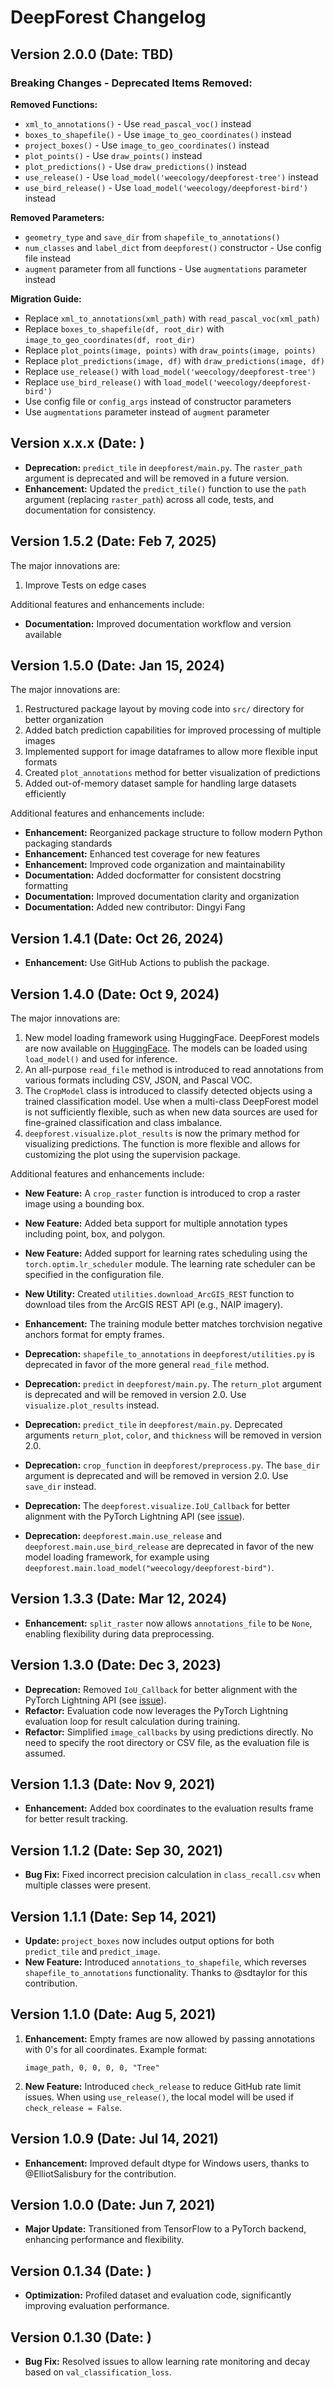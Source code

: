 # DeepForest Changelog

## Version 2.0.0 (Date: TBD)

### Breaking Changes - Deprecated Items Removed:

**Removed Functions:**
- `xml_to_annotations()` - Use `read_pascal_voc()` instead
- `boxes_to_shapefile()` - Use `image_to_geo_coordinates()` instead
- `project_boxes()` - Use `image_to_geo_coordinates()` instead
- `plot_points()` - Use `draw_points()` instead
- `plot_predictions()` - Use `draw_predictions()` instead
- `use_release()` - Use `load_model('weecology/deepforest-tree')` instead
- `use_bird_release()` - Use `load_model('weecology/deepforest-bird')` instead

**Removed Parameters:**
- `geometry_type` and `save_dir` from `shapefile_to_annotations()`
- `num_classes` and `label_dict` from `deepforest()` constructor - Use config file instead
- `augment` parameter from all functions - Use `augmentations` parameter instead

**Migration Guide:**
- Replace `xml_to_annotations(xml_path)` with `read_pascal_voc(xml_path)`
- Replace `boxes_to_shapefile(df, root_dir)` with `image_to_geo_coordinates(df, root_dir)`
- Replace `plot_points(image, points)` with `draw_points(image, points)`
- Replace `plot_predictions(image, df)` with `draw_predictions(image, df)`
- Replace `use_release()` with `load_model('weecology/deepforest-tree')`
- Replace `use_bird_release()` with `load_model('weecology/deepforest-bird')`
- Use config file or `config_args` instead of constructor parameters
- Use `augmentations` parameter instead of `augment` parameter

## Version x.x.x (Date: )

- **Deprecation:** `predict_tile` in `deepforest/main.py`. The `raster_path` argument is deprecated and will be removed in a future version.
- **Enhancement:** Updated the `predict_tile()` function to use the `path` argument (replacing `raster_path`) across all code, tests, and documentation for consistency.

## Version 1.5.2 (Date: Feb 7, 2025)

The major innovations are:

1. Improve Tests on edge cases

Additional features and enhancements include:

- **Documentation:** Improved documentation workflow and version available

## Version 1.5.0 (Date: Jan 15, 2024)

The major innovations are:

1. Restructured package layout by moving code into `src/` directory for better organization
2. Added batch prediction capabilities for improved processing of multiple images
3. Implemented support for image dataframes to allow more flexible input formats
4. Created `plot_annotations` method for better visualization of predictions
5. Added out-of-memory dataset sample for handling large datasets efficiently

Additional features and enhancements include:

- **Enhancement:** Reorganized package structure to follow modern Python packaging standards
- **Enhancement:** Enhanced test coverage for new features
- **Enhancement:** Improved code organization and maintainability
- **Documentation:** Added docformatter for consistent docstring formatting
- **Documentation:** Improved documentation clarity and organization
- **Documentation:** Added new contributor: Dingyi Fang

## Version 1.4.1 (Date: Oct 26, 2024)

- **Enhancement:** Use GitHub Actions to publish the package.

## Version 1.4.0 (Date: Oct 9, 2024)

The major innovations are:

1. New model loading framework using HuggingFace. DeepForest models are now available on [HuggingFace](https://huggingface.co/weecology). The models can be loaded using `load_model()` and used for inference.
2. An all-purpose `read_file` method is introduced to read annotations from various formats including CSV, JSON, and Pascal VOC.
3. The `CropModel` class is introduced to classify detected objects using a trained classification model. Use when a multi-class DeepForest model is not sufficiently flexible, such as when new data sources are used for fine-grained classification and class imbalance.
4. `deepforest.visualize.plot_results` is now the primary method for visualizing predictions. The function is more flexible and allows for customizing the plot using the supervision package.

Additional features and enhancements include:

- **New Feature:** A `crop_raster` function is introduced to crop a raster image using a bounding box.
- **New Feature:** Added beta support for multiple annotation types including point, box, and polygon.
- **New Feature:** Added support for learning rates scheduling using the `torch.optim.lr_scheduler` module. The learning rate scheduler can be specified in the configuration file.
- **New Utility:** Created `utilities.download_ArcGIS_REST` function to download tiles from the ArcGIS REST API (e.g., NAIP imagery).

- **Enhancement:** The training module better matches torchvision negative anchors format for empty frames.

- **Deprecation:** `shapefile_to_annotations` in `deepforest/utilities.py` is deprecated in favor of the more general `read_file` method.
- **Deprecation:** `predict` in `deepforest/main.py`. The `return_plot` argument is deprecated and will be removed in version 2.0. Use `visualize.plot_results` instead.
- **Deprecation:** `predict_tile` in `deepforest/main.py`. Deprecated arguments `return_plot`, `color`, and `thickness` will be removed in version 2.0.
- **Deprecation:** `crop_function` in `deepforest/preprocess.py`. The `base_dir` argument is deprecated and will be removed in version 2.0. Use `save_dir` instead.
- **Deprecation:** The `deepforest.visualize.IoU_Callback` for better alignment with the PyTorch Lightning API (see [issue](https://github.com/Lightning-AI/pytorch-lightning/issues/19101)).
- **Deprecation:** `deepforest.main.use_release` and `deepforest.main.use_bird_release` are deprecated in favor of the new model loading framework, for example using `deepforest.main.load_model("weecology/deepforest-bird")`.

## Version 1.3.3 (Date: Mar 12, 2024)

- **Enhancement:** `split_raster` now allows `annotations_file` to be `None`, enabling flexibility during data preprocessing.

## Version 1.3.0 (Date: Dec 3, 2023)

- **Deprecation:** Removed `IoU_Callback` for better alignment with the PyTorch Lightning API (see [issue](https://github.com/Lightning-AI/pytorch-lightning/issues/19101)).
- **Refactor:** Evaluation code now leverages the PyTorch Lightning evaluation loop for result calculation during training.
- **Refactor:** Simplified `image_callbacks` by using predictions directly. No need to specify the root directory or CSV file, as the evaluation file is assumed.

## Version 1.1.3 (Date: Nov 9, 2021)

- **Enhancement:** Added box coordinates to the evaluation results frame for better result tracking.

## Version 1.1.2 (Date: Sep 30, 2021)

- **Bug Fix:** Fixed incorrect precision calculation in `class_recall.csv` when multiple classes were present.

## Version 1.1.1 (Date: Sep 14, 2021)

- **Update:** `project_boxes` now includes output options for both `predict_tile` and `predict_image`.
- **New Feature:** Introduced `annotations_to_shapefile`, which reverses `shapefile_to_annotations` functionality.
  Thanks to @sdtaylor for this contribution.

## Version 1.1.0 (Date: Aug 5, 2021)

1. **Enhancement:** Empty frames are now allowed by passing annotations with 0's for all coordinates. Example format:
   ```text
   image_path, 0, 0, 0, 0, "Tree"
   ```

2. **New Feature:** Introduced `check_release` to reduce GitHub rate limit issues. When using `use_release()`, the local model will be used if `check_release = False`.

## Version 1.0.9 (Date: Jul 14, 2021)

- **Enhancement:** Improved default dtype for Windows users, thanks to @ElliotSalisbury for the contribution.

## Version 1.0.0 (Date: Jun 7, 2021)

- **Major Update:** Transitioned from TensorFlow to a PyTorch backend, enhancing performance and flexibility.

## Version 0.1.34 (Date: )

- **Optimization:** Profiled dataset and evaluation code, significantly improving evaluation performance.

## Version 0.1.30 (Date: )

- **Bug Fix:** Resolved issues to allow learning rate monitoring and decay based on `val_classification_loss`.
